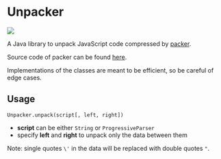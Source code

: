 # Unpacker

[![](https://jitpack.io/v/stevenyomi/unpacker.svg)](https://jitpack.io/#stevenyomi/unpacker)

A Java library to unpack JavaScript code compressed by [packer](http://dean.edwards.name/packer/).

Source code of packer can be found [here](https://github.com/evanw/packer/blob/master/packer.js).

Implementations of the classes are meant to be efficient, so be careful of edge cases.

## Usage

```
Unpacker.unpack(script[, left, right])
```

- **script** can be either `String` or `ProgressiveParser`
- specify **left** and **right** to unpack only the data between them

Note: single quotes `\'` in the data will be replaced with double quotes `"`.
